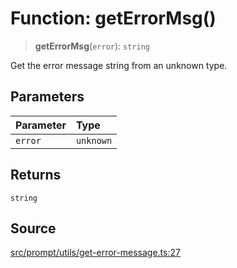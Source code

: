 # Function: getErrorMsg()

> **getErrorMsg**(`error`): `string`

Get the error message string from an unknown type.

## Parameters

| Parameter | Type |
| :------ | :------ |
| `error` | `unknown` |

## Returns

`string`

## Source

[src/prompt/utils/get-error-message.ts:27](https://github.com/dexaai/llm-tools/blob/f300435/src/prompt/utils/get-error-message.ts#L27)
